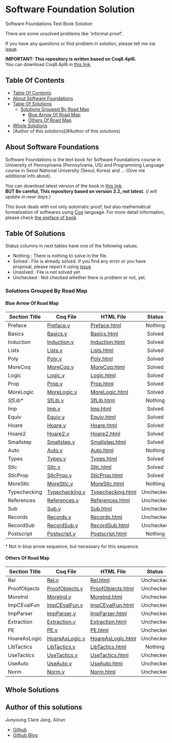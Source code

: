 # Software Foundation Solution

Software Foundations Text Book Solution

There are some unsolved problems like 'informal proof'.

If you have any questions or find problem in solution, please tell me via [issue](https://github.com/Ailrun/software_foundations_solution/issue).

**IMPORTANT: This repository is written based on Coq8.4pl6.**  
You can download Coq8.4pl6 in [this link](https://coq.inria.fr/coq-84).

## Table Of Contents

- [Table Of Contents](#table-of-contents)
- [About Software Foundations](#about-software-foundations)
- [Table Of Solutions](#table-of-solutions)
  - [Solutions Grouped By Road Map](#solutions-grouped-by-road-map)
    - [Blue Arrow Of Road Map](#blue-arrow-of-road-map)
    - [Others Of Road Map](#others-of-road-map)
- [Whole Solutions](#whole-solutions)
- [Author of this solutions](#Author of this solutions)

## About Software Foundations

Software Foundations is the text book for Software Foundations course in University of Pennsylvania (Pennsylvania, US) and Programming Language course in Seoul National University (Seoul, Korea) and ... (Give me additional info about).

You can download latest version of the book in [this link](https://www.cis.upenn.edu/~bcpierce/sf/current/index.html).  
**BUT Be careful, This repository based on version 3.2, not latest.** (*I will update in near days.*)

This book deals with not only automatic proof, but also mathematical formalization of softwares using [Coq](https://coq.inria.fr/) language. For more detail information, please check [the preface of book](https://www.cis.upenn.edu/~bcpierce/sf/current/Preface.html)

## Table Of Solutions

Status columns in next tables have one of the following values.
- Nothing : There is nothing to solve in the file.
- Solved : File is already solved. If you find any error or you have proposal, please report it using [issue](https://github.com/Ailrun/software_foundations_solution/issue)
- Unsolved : File is not solved yet.
- Unchecked : Not checked whether there is problem or not, yet.

### Solutions Grouped By Road Map

#### Blue Arrow Of Road Map

| Section Title   | Coq File                           | HTML File                                | Status    | Updated at |
|-----------------|------------------------------------|------------------------------------------|:---------:|-----------:|
| Preface         | [Preface.v](/Preface.v)            | [Preface.html](./Preface.html)           | Nothing   | 2016/06/10 |
| Basics          | [Basics.v](./Basics.v)             | [Basics.html](./Basics.html)             | Solved    | 2016/06/10 |
| Induction       | [Induction.v](./Induction.v)       | [Induction.html](./Induction.html)       | Solved    | 2016/06/10 |
| Lists           | [Lists.v](./Lists.v)               | [Lists.html](./Lists.html)               | Solved    | 2016/06/10 |
| Poly            | [Poly.v](./Poly.v)                 | [Poly.html](./Poly.html)                 | Solved    | 2016/06/11 |
| MoreCoq         | [MoreCoq.v](./MoreCoq.v)           | [MoreCoq.html](./MoreCoq.html)           | Solved    | 2016/06/11 |
| Logic           | [Logic.v](./Logic.v)               | [Logic.html](./Logic.html)               | Solved    | 2016/06/11 |
| Prop            | [Prop.v](./Prop.v)                 | [Prop.html](./Prop.html)                 | Solved    | 2016/06/12 |
| MoreLogic       | [MoreLogic.v](./MoreLogic.v)       | [MoreLogic.html](./MoreLogic.html)       | Solved    | 2016/06/13 |
| *SfLib*&#42;    | [SfLib.v](./SfLib.v)               | [SfLib.html](./SfLib.html)               | Nothing   | 2016/06/10 |
| Imp             | [Imp.v](./Imp.v)                   | [Imp.html](./Imp.html)                   | Solved    | 2016/06/13 |
| Equiv           | [Equiv.v](./Equiv.v)               | [Equiv.html](./Equiv.html)               | Solved    | 2016/06/13 |
| Hoare           | [Hoare.v](./Hoare.v)               | [Hoare.html](./Hoare.html)               | Solved    | 2016/06/14 |
| Hoare2          | [Hoare2.v](./Hoare2.v)             | [Hoare2.html](./Hoare2.html)             | Solved    | 2016/06/14 |
| Smallstep       | [Smallstep.v](./Smallstep.v)       | [Smallstep.html](./Smallstep.html)       | Solved    | 2016/06/15 |
| Auto            | [Auto.v](./Auto.v)                 | [Auto.html](./Auto.html)                 | Nothing   | 2016/06/10 |
| Types           | [Types.v](./Types.v)               | [Types.html](./Types.html)               | Solved    | 2016/06/15 |
| Stlc            | [Stlc.v](./Stlc.v)                 | [Stlc.html](./Stlc.html)                 | Solved    | 2016/06/15 |
| StlcProp        | [StlcProp.v](./StlcProp.v)         | [StlcProp.html](./StlcProp.html)         | Solved    | 2016/06/15 |
| MoreStlc        | [MoreStlc.v](./MoreStlc.v)         | [MoreStlc.html](./MoreStlc.html)         | Nothing   | 2016/06/10 |
| Typechecking    | [Typechecking.v](./TypeChecking.v) | [Typechecking.html](./Typechecking.html) | Unchecked | 2016/06/10 |
| References      | [References.v](./References.v)     | [References.html](./References.html)     | Unchecked | 2016/06/10 |
| Sub             | [Sub.v](./Sub.v)                   | [Sub.html](./Sub.html)                   | Unchecked | 2016/06/10 |
| Records         | [Records.v](./Records.v)           | [Records.html](./Records.html)           | Unchecked | 2016/06/10 |
| RecordSub       | [RecordSub.v](./RecordSub.v)       | [RecordSub.html](./RecordSub.html)       | Unchecked | 2016/06/10 |
| Postscript      | [Postscript.v](./Postscript.v)     | [Postscript.html](./Postscript.html)     | Nothing   | 2016/06/10 |

&#42; Not in blue arrow sequence, but necessary for this sequence.

#### Others Of Road Map

| Section Title   | Coq File                           | HTML File                                | Status    | Updated at |
|-----------------|------------------------------------|------------------------------------------|:---------:|-----------:|
| Rel             | [Rel.v](./Rel.v)                   | [Rel.html](./Rel.html)                   | Unchecked | 2016/06/10 |
| ProofObjects    | [ProofObjects.v](./ProofObjects.v) | [ProofObjects.html](./ProofObjects.html) | Unchecked | 2016/06/10 |
| MoreInd         | [MoreInd.v](./MoreInd.v)           | [MoreInd.html](./MoreInd.html)           | Unchecked | 2016/06/10 |
| ImpCEvalFun     | [ImpCEvalFun.v](./ImpCEvalFun.v)   | [ImpCEvalFun.html](./ImpCEvalFun.html)   | Unchecked | 2016/06/10 |
| ImpParser       | [ImpParser.v](./ImpParser.v)       | [ImpParser.html](./ImpParser.html)       | Unchecked | 2016/06/10 |
| Extraction      | [Extraction.v](./Extraction.v)     | [Extraction.html](./Extraction.html)     | Unchecked | 2016/06/10 |
| PE              | [PE.v](./PE.v)                     | [PE.html](./PE.html)                     | Unchecked | 2016/06/10 |
| HoareAsLogic    | [HoareAsLogic.v](./HoareAsLogic.v) | [HoareAsLogic.html](./HoareAsLogic.html) | Unchecked | 2016/06/10 |
| LibTactics      | [LibTactics.v](./LibTactics.v)     | [LibTactics.html](./LibTactics.html)     | Nothing   | 2016/06/10 |
| UseTactics      | [UseTactics.v](./UseTactics.v)     | [UseTactics.html](./UseTactics.html)     | Unchecked | 2016/06/10 |
| UseAuto         | [UseAuto.v](./UseAuto.v)           | [UseAuto.html](./UseAuto.html)           | Unchecked | 2016/06/10 |
| Norm            | [Norm.v](./Norm.v)                 | [Norm.html](Norm.html)                   | Unchecked | 2016/06/10 |

## Whole Solutions

## Author of this solutions

Junyoung Clare Jang, Ailrun
- [Github](https://github.com/Ailrun)
- [Github Blog](https://ailrun.github.io/)
